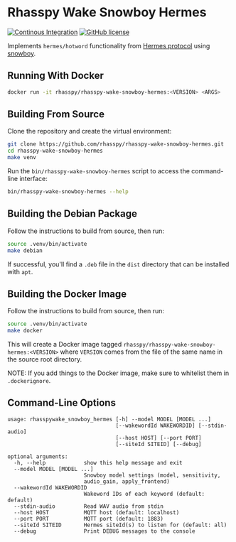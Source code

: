 # Rhasspy Wake Snowboy Hermes

[![Continous Integration](https://github.com/rhasspy/rhasspy-wake-snowboy-hermes/workflows/Tests/badge.svg)](https://github.com/rhasspy/rhasspy-wake-snowboy-hermes/actions)
[![GitHub license](https://img.shields.io/github/license/rhasspy/rhasspy-wake-snowboy-hermes.svg)](https://github.com/rhasspy/rhasspy-wake-snowboy-hermes/blob/master/LICENSE)

Implements `hermes/hotword` functionality from [Hermes protocol](https://docs.snips.ai/reference/hermes) using [snowboy](https://snowboy.kitt.ai).

## Running With Docker

```bash
docker run -it rhasspy/rhasspy-wake-snowboy-hermes:<VERSION> <ARGS>
```

## Building From Source

Clone the repository and create the virtual environment:

```bash
git clone https://github.com/rhasspy/rhasspy-wake-snowboy-hermes.git
cd rhasspy-wake-snowboy-hermes
make venv
```

Run the `bin/rhasspy-wake-snowboy-hermes` script to access the command-line interface:

```bash
bin/rhasspy-wake-snowboy-hermes --help
```

## Building the Debian Package

Follow the instructions to build from source, then run:

```bash
source .venv/bin/activate
make debian
```

If successful, you'll find a `.deb` file in the `dist` directory that can be installed with `apt`.

## Building the Docker Image

Follow the instructions to build from source, then run:

```bash
source .venv/bin/activate
make docker
```

This will create a Docker image tagged `rhasspy/rhasspy-wake-snowboy-hermes:<VERSION>` where `VERSION` comes from the file of the same name in the source root directory.

NOTE: If you add things to the Docker image, make sure to whitelist them in `.dockerignore`.

## Command-Line Options

```
usage: rhasspywake_snowboy_hermes [-h] --model MODEL [MODEL ...]
                                  [--wakewordId WAKEWORDID] [--stdin-audio]
                                  [--host HOST] [--port PORT]
                                  [--siteId SITEID] [--debug]

optional arguments:
  -h, --help            show this help message and exit
  --model MODEL [MODEL ...]
                        Snowboy model settings (model, sensitivity,
                        audio_gain, apply_frontend)
  --wakewordId WAKEWORDID
                        Wakeword IDs of each keyword (default: default)
  --stdin-audio         Read WAV audio from stdin
  --host HOST           MQTT host (default: localhost)
  --port PORT           MQTT port (default: 1883)
  --siteId SITEID       Hermes siteId(s) to listen for (default: all)
  --debug               Print DEBUG messages to the console
```
